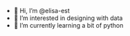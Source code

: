 - 👋 Hi, I’m @elisa-est
- 👀 I’m interested in designing with data
- 🌱 I’m currently learning a bit of python

<!---
elisa-est/elisa-est is a ✨ special ✨ repository because its `README.md` (this file) appears on your GitHub profile.
You can click the Preview link to take a look at your changes.
--->
